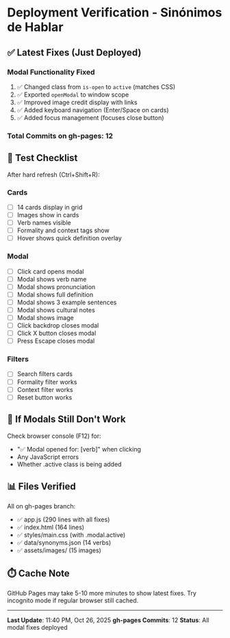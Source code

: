 # Deployment Verification - Sinónimos de Hablar

## ✅ Latest Fixes (Just Deployed)

### Modal Functionality Fixed
1. ✅ Changed class from `is-open` to `active` (matches CSS)
2. ✅ Exported `openModal` to window scope
3. ✅ Improved image credit display with links
4. ✅ Added keyboard navigation (Enter/Space on cards)
5. ✅ Added focus management (focuses close button)

### Total Commits on gh-pages: 12

## 🧪 Test Checklist

After hard refresh (Ctrl+Shift+R):

### Cards
- [ ] 14 cards display in grid
- [ ] Images show in cards
- [ ] Verb names visible
- [ ] Formality and context tags show
- [ ] Hover shows quick definition overlay

### Modal
- [ ] Click card opens modal
- [ ] Modal shows verb name
- [ ] Modal shows pronunciation
- [ ] Modal shows full definition
- [ ] Modal shows 3 example sentences
- [ ] Modal shows cultural notes
- [ ] Modal shows image
- [ ] Click backdrop closes modal
- [ ] Click X button closes modal
- [ ] Press Escape closes modal

### Filters
- [ ] Search filters cards
- [ ] Formality filter works
- [ ] Context filter works
- [ ] Reset button works

## 🔧 If Modals Still Don't Work

Check browser console (F12) for:
- "✅ Modal opened for: [verb]" when clicking
- Any JavaScript errors
- Whether .active class is being added

## 📊 Files Verified

All on gh-pages branch:
- ✅ app.js (290 lines with all fixes)
- ✅ index.html (164 lines)
- ✅ styles/main.css (with .modal.active)
- ✅ data/synonyms.json (14 verbs)
- ✅ assets/images/ (15 images)

## ⏱️ Cache Note

GitHub Pages may take 5-10 more minutes to show latest fixes.
Try incognito mode if regular browser still cached.

---
**Last Update**: 11:40 PM, Oct 26, 2025
**gh-pages Commits**: 12
**Status**: All modal fixes deployed
